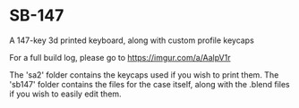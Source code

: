 # SB-147

A 147-key 3d printed keyboard, along with custom profile keycaps

For a full build log, please go to https://imgur.com/a/AalpV1r

The 'sa2' folder contains the keycaps used if you wish to print them.
The 'sb147' folder contains the files for the case itself, along with the .blend files if you wish to easily edit them.
